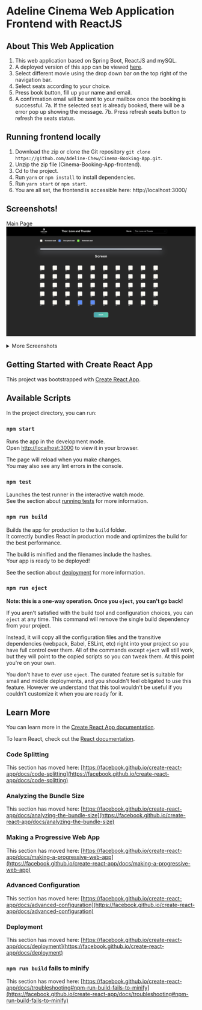 # Adeline Cinema Web Application Frontend with ReactJS

## About This Web Application

1. This web application based on Spring Boot, ReactJS and mySQL.
2. A deployed version of this app can be viewed [here](https://adelinecinema.xyz).
3. Select different movie using the drop down bar on the top right of the navigation bar.
4. Select seats according to your choice.
5. Press book button, fill up your name and email.
6. A confirmation email will be sent to your mailbox once the booking is successful.
7a. If the selected seat is already booked, there will be a error pop up showing the message.
7b. Press refresh seats button to refresh the seats status.

## Running frontend locally

1. Download the zip or clone the Git repository `git clone https://github.com/Adeline-Chew/Cinema-Booking-App.git`.
2. Unzip the zip file (Cinema-Booking-App-frontend).
3. Cd to the project.
4. Run `yarn` or `npm install` to install dependencies.
5. Run `yarn start` or `npm start`.
6. You are all set, the frontend is accessible here: http://localhost:3000/

## Screenshots!

Main Page
<img src="https://github.com/Adeline-Chew/Cinema-Booking-App/blob/84896fc052e7426a75269b0def26976facb55f85/readme-assets/seat_layout.png" />

<details>
  <summary>More Screenshots</summary>
  Selected Seats
  <img src="https://github.com/Adeline-Chew/Cinema-Booking-App/blob/84896fc052e7426a75269b0def26976facb55f85/readme-assets/selected_seats.png" />

  Booking Form
  <img src="https://github.com/Adeline-Chew/Cinema-Booking-App/blob/84896fc052e7426a75269b0def26976facb55f85/readme-assets/booking_form.png" />

  Booking Confirmation
  <img src="https://github.com/Adeline-Chew/Cinema-Booking-App/blob/84896fc052e7426a75269b0def26976facb55f85/readme-assets/booking_confirmation.png" />
</details>

## Getting Started with Create React App

This project was bootstrapped with [Create React App](https://github.com/facebook/create-react-app).

## Available Scripts

In the project directory, you can run:

### `npm start`

Runs the app in the development mode.\
Open [http://localhost:3000](http://localhost:3000) to view it in your browser.

The page will reload when you make changes.\
You may also see any lint errors in the console.

### `npm test`

Launches the test runner in the interactive watch mode.\
See the section about [running tests](https://facebook.github.io/create-react-app/docs/running-tests) for more information.

### `npm run build`

Builds the app for production to the `build` folder.\
It correctly bundles React in production mode and optimizes the build for the best performance.

The build is minified and the filenames include the hashes.\
Your app is ready to be deployed!

See the section about [deployment](https://facebook.github.io/create-react-app/docs/deployment) for more information.

### `npm run eject`

**Note: this is a one-way operation. Once you `eject`, you can't go back!**

If you aren't satisfied with the build tool and configuration choices, you can `eject` at any time. This command will remove the single build dependency from your project.

Instead, it will copy all the configuration files and the transitive dependencies (webpack, Babel, ESLint, etc) right into your project so you have full control over them. All of the commands except `eject` will still work, but they will point to the copied scripts so you can tweak them. At this point you're on your own.

You don't have to ever use `eject`. The curated feature set is suitable for small and middle deployments, and you shouldn't feel obligated to use this feature. However we understand that this tool wouldn't be useful if you couldn't customize it when you are ready for it.

## Learn More

You can learn more in the [Create React App documentation](https://facebook.github.io/create-react-app/docs/getting-started).

To learn React, check out the [React documentation](https://reactjs.org/).

### Code Splitting

This section has moved here: [https://facebook.github.io/create-react-app/docs/code-splitting](https://facebook.github.io/create-react-app/docs/code-splitting)

### Analyzing the Bundle Size

This section has moved here: [https://facebook.github.io/create-react-app/docs/analyzing-the-bundle-size](https://facebook.github.io/create-react-app/docs/analyzing-the-bundle-size)

### Making a Progressive Web App

This section has moved here: [https://facebook.github.io/create-react-app/docs/making-a-progressive-web-app](https://facebook.github.io/create-react-app/docs/making-a-progressive-web-app)

### Advanced Configuration

This section has moved here: [https://facebook.github.io/create-react-app/docs/advanced-configuration](https://facebook.github.io/create-react-app/docs/advanced-configuration)

### Deployment

This section has moved here: [https://facebook.github.io/create-react-app/docs/deployment](https://facebook.github.io/create-react-app/docs/deployment)

### `npm run build` fails to minify

This section has moved here: [https://facebook.github.io/create-react-app/docs/troubleshooting#npm-run-build-fails-to-minify](https://facebook.github.io/create-react-app/docs/troubleshooting#npm-run-build-fails-to-minify)
